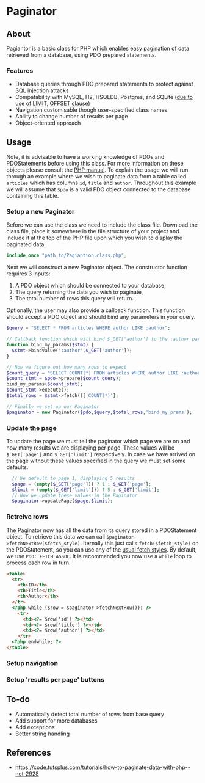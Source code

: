 # Paginator

## About
Pagiantor is a basic class for PHP which enables easy pagination of data retrieved from a database, using PDO prepared statements.

### Features
* Database queries through PDO prepared statements to protect against SQL injection attacks
* Compatability with MySQL, H2, HSQLDB, Postgres, and SQLite ([due to use of LIMIT, OFFSET clause](https://stackoverflow.com/a/24046664))
* Navigation customisable though user-specified class names
* Ability to change number of results per page
* Object-oriented approach

## Usage

Note, it is advisable to have a working knowledge of PDOs and PDOStatements before using this class. For more information on these objects please consult the [PHP manual](http://php.net/manual/en/book.pdo.php). To explain the usage we will run through an example where we wish to paginate data from a table called `articles` which has columns `id`, `title` and `author`. Throughout this example we will assume that `$pdo` is a valid PDO object connected to the database containing this table.

### Setup a new Paginator
Before we can use the class we need to include the class file. Download the class file, place it somewhere in the file structure of your project and include it at the top of the PHP file upon which you wish to display the paginated data. 

```php
include_once "path_to/Pagiantion.class.php";
```
Next we will construct a new Paginator object. The constructor function requires 3 inputs:
1. A PDO object which should be connected to your database,
2. The query returning the data you wish to paginate,
3. The total number of rows this query will return.

Optionally, the user may also provide a callback function. This function should accept a PDO object and should bind any parameters in your query.

```php
$query = "SELECT * FROM articles WHERE author LIKE :author";

// Callback function which will bind $_GET['author'] to the :author parameter
function bind_my_params($stmt) {
  $stmt->bindValue(':author',$_GET['author']);
}

// Now we figure out how many rows to expect
$count_query = "SELECT COUNT(*) FROM articles WHERE author LIKE :author";
$count_stmt = $pdo->prepare($count_query);
bind_my_params($count_stmt);
$count_stmt->execute();
$total_rows = $stmt->fetch()['COUNT(*)'];

// Finally we set up our Paginator
$paginator = new Paginator($pdo,$query,$total_rows,'bind_my_prams');
```

### Update the page
To update the page we must tell the paginator which page we are on and how many results we are displaying per page. These values will be `$_GET['page']` and `$_GET['limit']` respectively. In case we have arrived on the page without these values specified in the query we must set some defaults.

```php
  // We default to page 1, displaying 5 results
  $page = (empty($_GET['page'])) ? 1 : $_GET['page'];
  $limit = (empty($_GET['limit'])) ? 5 : $_GET['limit'];
  // Now we update these values in the Paginator
  $paginator->updatePage($page,$limit);
```

### Retreive rows
The Paginator now has all the data from its query stored in a PDOStatement object. To retrieve this data we can call `$paginator->fetchNextRow($fetch_style)`. Iternally this just calls `fetch($fetch_style)` on the PDOStatement, so you can use any of the [usual fetch styles](http://php.net/manual/en/pdostatement.fetch.php). By default, we use `PDO::FETCH_ASSOC`. It is recommended you now use a `while` loop to process each row in turn.

```html
<table>
  <tr>
    <th>ID</th>
    <th>Title</th>
    <th>Author</th>
  </tr>
  <?php while ($row = $paginator->fetchNextRow()): ?>
    <tr>
      <td><?= $row['id'] ?></td>
      <td><?= $row['title'] ?></td>
      <td><?= $row['author'] ?></td>
    </tr>
  <?php endwhile; ?>
</table>
```

### Setup navigation
### Setup 'results per page' buttons

## To-do
* Automatically detect total number of rows from base query
* Add support for more databases
* Add exceptions
* Better string handling

## References
* https://code.tutsplus.com/tutorials/how-to-paginate-data-with-php--net-2928
